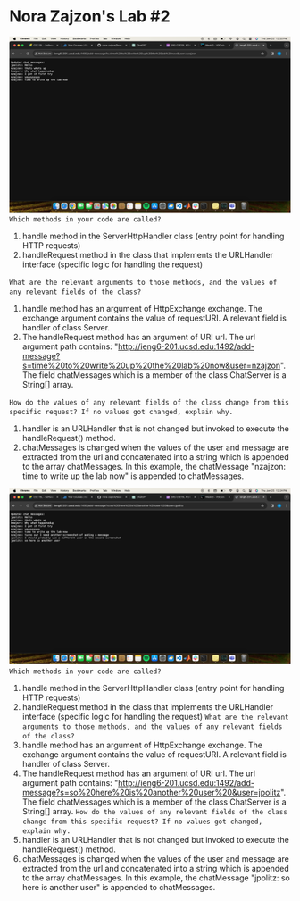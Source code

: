 Nora Zajzon's Lab #2
=========
![Image](user1.png)
`Which methods in your code are called?`
1. handle method in the ServerHttpHandler class (entry point for handling HTTP requests)
2. handleRequest method in the class that implements the URLHandler interface (specific logic for handling the request)
   
`What are the relevant arguments to those methods, and the values of any relevant fields of the class?`
1. handle method has an argument of HttpExchange exchange. The exchange argument contains the value of requestURI. A relevant field is handler of class Server.
2. The handleRequest method has an argument of URI url. The url argument path contains: "http://ieng6-201.ucsd.edu:1492/add-message?s=time%20to%20write%20up%20the%20lab%20now&user=nzajzon". The field chatMessages which is a member of the class ChatServer is a String[] array.

`How do the values of any relevant fields of the class change from this specific request? If no values got changed, explain why.`
1. handler is an URLHandler that is not changed but invoked to execute the handleRequest() method.
2. chatMessages is changed when the values of the user and message are extracted from the url and concatenated into a string which is appended to the array chatMessages. In this example, the chatMessage "nzajzon: time to write up the lab now" is appended to chatMessages.

![Image](user2.png)
`Which methods in your code are called?`
1. handle method in the ServerHttpHandler class (entry point for handling HTTP requests)
2. handleRequest method in the class that implements the URLHandler interface (specific logic for handling the request)
`What are the relevant arguments to those methods, and the values of any relevant fields of the class?`
1. handle method has an argument of HttpExchange exchange. The exchange argument contains the value of requestURI. A relevant field is handler of class Server.
2. The handleRequest method has an argument of URI url. The url argument path contains: "http://ieng6-201.ucsd.edu:1492/add-message?s=so%20here%20is%20another%20user%20&user=jpolitz". The field chatMessages which is a member of the class ChatServer is a String[] array.
`How do the values of any relevant fields of the class change from this specific request? If no values got changed, explain why.`
1. handler is an URLHandler that is not changed but invoked to execute the handleRequest() method.
2. chatMessages is changed when the values of the user and message are extracted from the url and concatenated into a string which is appended to the array chatMessages. In this example, the chatMessage "jpolitz: so here is another user" is appended to chatMessages.
